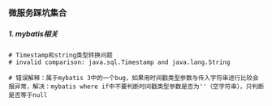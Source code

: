 ### 微服务踩坑集合

##### 1. mybatis相关

```she
# Timestamp和string类型转换问题
# invalid comparison: java.sql.Timestamp and java.lang.String

# 错误解释：属于mybatis 3中的一个bug，如果用时间戳类型参数与传入字符串进行比较会报异常，解决：mybatis where if中不要判断时间戳类型参数是否为''（空字符串），只判断是否等于null

```

